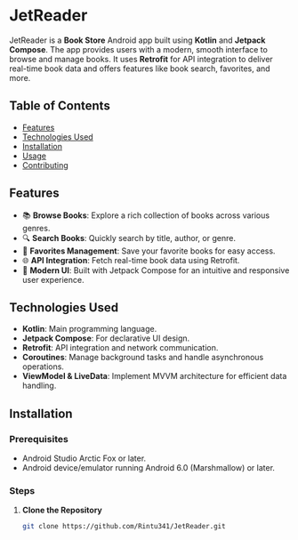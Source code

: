 # JetReader  

JetReader is a **Book Store** Android app built using **Kotlin** and **Jetpack Compose**. The app provides users with a modern, smooth interface to browse and manage books. It uses **Retrofit** for API integration to deliver real-time book data and offers features like book search, favorites, and more.  

## Table of Contents  
- [Features](#features)  
- [Technologies Used](#technologies-used)  
- [Installation](#installation)  
- [Usage](#usage)  
- [Contributing](#contributing)  

## Features  

- 📚 **Browse Books**: Explore a rich collection of books across various genres.  
- 🔍 **Search Books**: Quickly search by title, author, or genre.  
- 💖 **Favorites Management**: Save your favorite books for easy access.  
- 🌐 **API Integration**: Fetch real-time book data using Retrofit.  
- 🎨 **Modern UI**: Built with Jetpack Compose for an intuitive and responsive user experience.  

## Technologies Used  

- **Kotlin**: Main programming language.  
- **Jetpack Compose**: For declarative UI design.  
- **Retrofit**: API integration and network communication.  
- **Coroutines**: Manage background tasks and handle asynchronous operations.  
- **ViewModel & LiveData**: Implement MVVM architecture for efficient data handling.  

## Installation  

### Prerequisites  
- Android Studio Arctic Fox or later.  
- Android device/emulator running Android 6.0 (Marshmallow) or later.  

### Steps  
1. **Clone the Repository**  
   ```bash  
   git clone https://github.com/Rintu341/JetReader.git  
